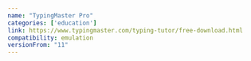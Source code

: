 ```yaml
---
name: "TypingMaster Pro"
categories: ['education']
link: https://www.typingmaster.com/typing-tutor/free-download.html
compatibility: emulation
versionFrom: "11"
---
```


